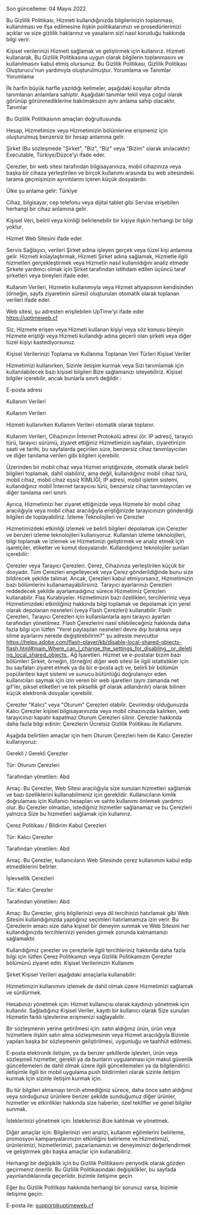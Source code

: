 Son güncelleme: 04 Mayıs 2022

Bu Gizlilik Politikası, Hizmeti kullandığınızda bilgilerinizin toplanması, kullanılması ve ifşa edilmesine ilişkin politikalarımızı ve prosedürlerimizi açıklar ve size gizlilik haklarınız ve yasaların sizi nasıl koruduğu hakkında bilgi verir.

Kişisel verilerinizi Hizmeti sağlamak ve geliştirmek için kullanırız. Hizmeti kullanarak, Bu Gizlilik Politikasına uygun olarak bilgilerin toplanmasını ve kullanılmasını kabul etmiş olursunuz. Bu Gizlilik Politikası, Gizlilik Politikası Oluşturucu'nun yardımıyla oluşturulmuştur.
Yorumlama ve Tanımlar
Yorumlama

İlk harfin büyük harfle yazıldığı kelimeler, aşağıdaki koşullar altında tanımlanan anlamlara sahiptir. Aşağıdaki tanımlar tekil veya çoğul olarak görünüp görünmediklerine bakılmaksızın aynı anlama sahip olacaktır.
Tanımlar

Bu Gizlilik Politikasının amaçları doğrultusunda:

Hesap, Hizmetimize veya Hizmetimizin bölümlerine erişmeniz için oluşturulmuş benzersiz bir hesap anlamına gelir.

Şirket (Bu sözleşmede "Şirket", "Biz", "Biz" veya "Bizim" olarak anılacaktır) Executable, Türkiye/Düzce'yi ifade eder.

Çerezler, bir web sitesi tarafından bilgisayarınıza, mobil cihazınıza veya başka bir cihaza yerleştirilen ve birçok kullanımı arasında bu web sitesindeki tarama geçmişinizin ayrıntılarını içeren küçük dosyalardır.

Ülke şu anlama gelir: Türkiye

Cihaz, bilgisayar, cep telefonu veya dijital tablet gibi Servise erişebilen herhangi bir cihaz anlamına gelir.

Kişisel Veri, belirli veya kimliği belirlenebilir bir kişiye ilişkin herhangi bir bilgi yoktur.

Hizmet Web Sitesini ifade eder.

Servis Sağlayıcı, verileri Şirket adına işleyen gerçek veya tüzel kişi anlamına gelir. Hizmeti kolaylaştırmak, Hizmeti Şirket adına sağlamak, Hizmetle ilgili hizmetleri gerçekleştirmek veya Hizmetin nasıl kullanıldığını analiz etmede Şirkete yardımcı olmak için Şirket tarafından istihdam edilen üçüncü taraf şirketleri veya bireyleri ifade eder.

Kullanım Verileri, Hizmetin kullanımıyla veya Hizmet altyapısının kendisinden (örneğin, sayfa ziyaretinin süresi) oluşturulan otomatik olarak toplanan verileri ifade eder.

Web sitesi, şu adresten erişilebilen UpTime'yi ifade eder https://uptimeweb.cf

Siz, Hizmete erişen veya Hizmeti kullanan kişiyi veya söz konusu bireyin Hizmete eriştiği veya Hizmeti kullandığı adına geçerli olan şirketi veya diğer tüzel kişiyi kastediyorsunuz.

Kişisel Verilerinizi Toplama ve Kullanma
Toplanan Veri Türleri
Kişisel Veriler

Hizmetimizi kullanırken, Sizinle iletişim kurmak veya Sizi tanımlamak için kullanılabilecek bazı kişisel bilgileri Bize sağlamanızı isteyebiliriz. Kişisel bilgiler içerebilir, ancak bunlarla sınırlı değildir :

E-posta adresi

Kullanım Verileri

Kullanım Verileri

Hizmeti kullanırken Kullanım Verileri otomatik olarak toplanır.

Kullanım Verileri, Cihazınızın İnternet Protokolü adresi (ör. IP adresi), tarayıcı türü, tarayıcı sürümü, ziyaret ettiğiniz Hizmetimizin sayfaları, ziyaretinizin saati ve tarihi, bu sayfalarda geçirilen süre, benzersiz cihaz tanımlayıcıları ve diğer tanılama verileri gibi bilgileri içerebilir.

Üzerinden bir mobil cihaz veya Hizmet eriştiğinizde, otomatik olarak belirli bilgileri toplamak, dahil olabiliriz, ama değil, kullandığınız mobil cihaz türü, mobil cihaz, mobil cihaz eşsiz KİMLİĞİ, IP adresi, mobil işletim sistemi, kullandığınız mobil İnternet tarayıcısı türü, benzersiz cihaz tanımlayıcıları ve diğer tanılama veri sınırlı.

Ayrıca, Hizmetimizi her ziyaret ettiğinizde veya Hizmete bir mobil cihaz aracılığıyla veya mobil cihaz aracılığıyla eriştiğinizde tarayıcınızın gönderdiği bilgileri de toplayabiliriz.
İzleme Teknolojileri ve Çerezler

Hizmetimizdeki etkinliği izlemek ve belirli bilgileri depolamak için Çerezler ve benzeri izleme teknolojileri kullanıyoruz. Kullanılan izleme teknolojileri, bilgi toplamak ve izlemek ve Hizmetimizi geliştirmek ve analiz etmek için işaretçiler, etiketler ve komut dosyalarıdır. Kullandığımız teknolojiler şunları içerebilir:

Çerezler veya Tarayıcı Çerezleri. Çerez, Cihazınıza yerleştirilen küçük bir dosyadır. Tüm Çerezleri engelleyecek veya Çerez gönderildiğinde bunu size bildirecek şekilde talimat. Ancak, Çerezleri kabul etmiyorsanız, Hizmetimizin bazı bölümlerini kullanamayabilirsiniz. Tarayıcı ayarlarınızı Çerezleri reddedecek şekilde ayarlamadığınız sürece Hizmetimiz Çerezleri kullanabilir.
Flaş Kurabiyeler. Hizmetimizin bazı özellikleri, tercihleriniz veya Hizmetimizdeki etkinliğiniz hakkında bilgi toplamak ve depolamak için yerel olarak depolanan nesneleri (veya Flash Çerezleri) kullanabilir. Flash Çerezleri, Tarayıcı Çerezleri için kullanılanlarla aynı tarayıcı ayarları tarafından yönetilmez. Flash Çerezlerini nasıl silebileceğiniz hakkında daha fazla bilgi için lütfen "Yerel paylaşılan nesneleri devre dışı bırakma veya silme ayarlarını nerede değiştirebilirim?" şu adreste mevcuttur https://helpx.adobe.com/flash-player/kb/disable-local-shared-objects-flash.html#main_Where_can_I_change_the_settings_for_disabling__or_deleting_local_shared_objects_
Ağ İşaretleri. Hizmet ve e-postalar bizim bazı bölümleri Şirket, örneğin, (örneğin) diğer web sitesi ile ilgili istatistikler için bu sayfaları ziyaret etmek ya da bir e-posta açtı ve, belirli bir bölümün popülaritesi kayıt sistemi ve sunucu bütünlüğü doğrulanıyor eden kullanıcıları saymak için izin veren bir web işaretleri (aynı zamanda net gıf'ler, piksel etiketleri ve tek piksellik gif olarak adlandırılır) olarak bilinen küçük elektronik dosyalar içerebilir.

Çerezler "Kalıcı" veya "Oturum" Çerezleri olabilir. Çevrimdışı olduğunuzda Kalıcı Çerezler kişisel bilgisayarınızda veya mobil cihazınızda kalırken, web tarayıcınızı kapatır kapatmaz Oturum Çerezleri silinir. Çerezler hakkında daha fazla bilgi edinin: Çerezlerin Ücretsiz Gizlilik Politikası ile Kullanımı.

Aşağıda belirtilen amaçlar için hem Oturum Çerezleri hem de Kalıcı Çerezler kullanıyoruz:

Gerekli / Gerekli Çerezler

Tür: Oturum Çerezleri

Tarafından yönetilen: Abd

Amaç: Bu Çerezler, Web Sitesi aracılığıyla size sunulan hizmetleri sağlamak ve bazı özelliklerini kullanabilmeniz için gereklidir. Kullanıcıların kimlik doğrulaması için Kullanıcı hesapları ve sahte kullanımı önlemek yardımcı olur. Bu Çerezler olmadan, istediğiniz hizmetler sağlanamaz ve bu Çerezleri yalnızca Size bu hizmetleri sağlamak için kullanırız.

Çerez Politikası / Bildirim Kabul Çerezleri

Tür: Kalıcı Çerezler

Tarafından yönetilen: Abd

Amaç: Bu Çerezler, kullanıcıların Web Sitesinde çerez kullanımını kabul edip etmediklerini belirler.

İşlevsellik Çerezleri

Tür: Kalıcı Çerezler

Tarafından yönetilen: Abd

Amaç: Bu Çerezler, giriş bilgilerinizi veya dil tercihinizi hatırlamak gibi Web Sitesini kullandığınızda yaptığınız seçimleri hatırlamamıza izin verir. Bu Çerezlerin amacı size daha kişisel bir deneyim sunmak ve Web Sitesini her kullandığınızda tercihlerinizi yeniden girmek zorunda kalmamanızı sağlamaktır.

Kullandığımız çerezler ve çerezlerle ilgili tercihleriniz hakkında daha fazla bilgi için lütfen Çerez Politikamızı veya Gizlilik Politikamızın Çerezler bölümünü ziyaret edin.
Kişisel Verilerinizin Kullanımı

Şirket Kişisel Verileri aşağıdaki amaçlarla kullanabilir:

Hizmetimizin kullanımını izlemek de dahil olmak üzere Hizmetimizi sağlamak ve sürdürmek.

Hesabınızı yönetmek için: Hizmet kullanıcısı olarak kaydınızı yönetmek için kullanılır. Sağladığınız Kişisel Veriler, kayıtlı bir kullanıcı olarak Size sunulan Hizmetin farklı işlevlerine erişmenizi sağlayabilir.

Bir sözleşmenin yerine getirilmesi için: satın aldığınız ürün, ürün veya hizmetlere ilişkin satın alma sözleşmesinin veya Hizmet aracılığıyla Bizimle yapılan başka bir sözleşmenin geliştirilmesi, uygunluğu ve taahhüt edilmesi.

E-posta elektronik iletişim, ya da benzer şekillerde işlevleri, ürün veya sözleşmeli hizmetler, gerekli ya da bunların uygulanması için makul güvenlik güncellemeleri de dahil olmak üzere ilgili güncellemeleri ya da bilgilendirici iletişimle ilgili bir mobil uygulama push bildirimleri olarak sizinle iletişim kurmak İçin sizinle iletişim kurmak için.

Bu tür bilgileri almamayı tercih etmediğiniz sürece, daha önce satın aldığınız veya sorduğunuz ürünlere benzer şekilde sunduğumuz diğer ürünler, hizmetler ve etkinlikler hakkında size haberler, özel teklifler ve genel bilgiler sunmak.

İsteklerinizi yönetmek için: İsteklerinizi Bize katılmak ve yönetmek.

Diğer amaçlar için: Bilgilerinizi veri analizi, kullanım eğilimlerini belirleme, promosyon kampanyalarımızın etkinliğini belirleme ve Hizmetimizi, ürünlerimizi, hizmetlerimizi, pazarlamamızı ve deneyiminizi değerlendirmek ve geliştirmek gibi başka amaçlar için kullanabiliriz.

Herhangi bir değişiklik için bu Gizlilik Politikasını periyodik olarak gözden geçirmeniz önerilir. Bu Gizlilik Politikasındaki değişiklikler, bu sayfada yayınlandıklarında geçerlidir.
bizimle iletişime geçin

Eğer bu Gizlilik Politikası hakkında herhangi bir sorunuz varsa, bizimle iletişime geçin:

E-posta ile: support@uptimeweb.cf
